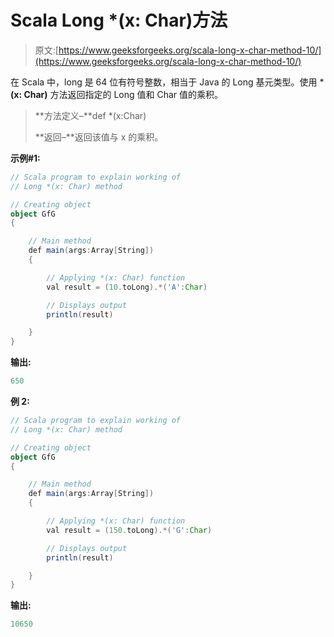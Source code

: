 # Scala Long *(x: Char)方法

> 原文:[https://www.geeksforgeeks.org/scala-long-x-char-method-10/](https://www.geeksforgeeks.org/scala-long-x-char-method-10/)

在 Scala 中，long 是 64 位有符号整数，相当于 Java 的 Long 基元类型。使用 ***(x: Char)** 方法返回指定的 Long 值和 Char 值的乘积。

> **方法定义–**def *(x:Char)
> 
> **返回–**返回该值与 x 的乘积。

**示例#1:**

```scala
// Scala program to explain working of
// Long *(x: Char) method

// Creating object
object GfG
{ 

    // Main method
    def main(args:Array[String])
    {

        // Applying *(x: Char) function
        val result = (10.toLong).*('A':Char)

        // Displays output
        println(result)

    }
} 
```

**输出:**

```scala
650
```

**例 2:**

```scala
// Scala program to explain working of
// Long *(x: Char) method

// Creating object
object GfG
{ 

    // Main method
    def main(args:Array[String])
    {

        // Applying *(x: Char) function
        val result = (150.toLong).*('G':Char)

        // Displays output
        println(result)

    }
} 
```

**输出:**

```scala
10650
```
